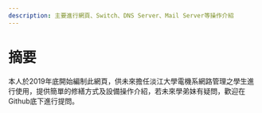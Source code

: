 ```yaml
---
description: 主要進行網頁、Switch、DNS Server、Mail Server等操作介紹
---
```


# 摘要

本人於2019年底開始編制此網頁，供未來擔任淡江大學電機系網路管理之學生進行使用，提供簡單的修繕方式及設備操作介紹，若未來學弟妹有疑問，歡迎在Github底下進行提問。


